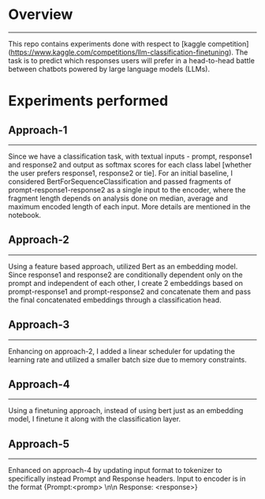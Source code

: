 # Overview
---
This repo contains experiments done with respect to [kaggle competition] (https://www.kaggle.com/competitions/llm-classification-finetuning). 
The task is to predict which responses users will prefer in a head-to-head battle between chatbots powered by large language models (LLMs). 

# Experiments performed
## Approach-1
---

Since we have a classification task, with textual inputs - prompt, response1 and response2 and output as softmax scores for each class label \[whether the user prefers response1, response2 or tie\]. For an initial baseline, I considered BertForSequenceClassification and passed fragments of prompt-response1-response2 as a single input to the encoder, where the fragment length depends on analysis done on median, average and maximum encoded length of each input. More details are mentioned in the notebook.

## Approach-2
---
Using a feature based approach, utilized Bert as an embedding model. Since response1 and response2 are conditionally dependent only on the prompt and independent of each other, I create 2 embeddings based on prompt-response1 and prompt-response2 and concatenate them and pass the final concatenated embeddings through a classification head.

## Approach-3
---
Enhancing on approach-2, I added a linear scheduler for updating the learning rate and utilized a smaller batch size due to memory constraints.

## Approach-4
---
Using a finetuning approach, instead of using bert just as an embedding model, I finetune it along with the classification layer.

## Approach-5
---
Enhanced on approach-4 by updating input format to tokenizer to specifically instead Prompt and Response headers. Input to encoder is in the format {Prompt:\<promp\> \n\n Response: \<response\>}


